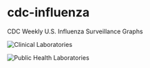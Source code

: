 # cdc-influenza
CDC Weekly U.S. Influenza Surveillance Graphs

![Clinical Laboratories](https://www.cdc.gov/flu/weekly/WeeklyArchives2022-2023/images/WHONPHL08_small.gif?raw=true)

![Public Health Laboratories](https://www.cdc.gov/flu/weekly/weeklyarchives2022-2023/images/WHOPHL08_small.gif?raw=true)
        